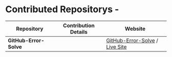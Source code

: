 # Contributed Repositorys -


| **Repository**         | **Contribution Details**                                                                                      | **Website**                                       |
|------------------------|----------------------------------------------------------------------------------------------------------------|---------------------------------------------------|
| **GitHub-Error-Solve** |                                                                                                                | [GitHub-Error-Solve](https://github.com/devvsakib/github-error-solve) / [Live Site](https://github-error-solve.vercel.app/) |

